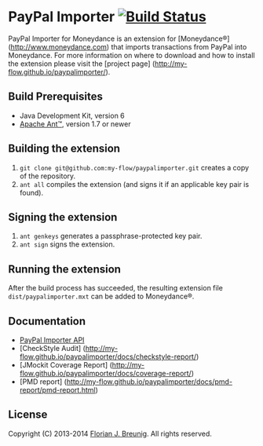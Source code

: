 # PayPal Importer [![Build Status](https://travis-ci.org/my-flow/paypalimporter.svg?branch=master)](https://travis-ci.org/my-flow/paypalimporter)

PayPal Importer for Moneydance is an extension for [Moneydance®]
(http://www.moneydance.com) that imports transactions from PayPal into 
Moneydance. For more information on where to download and how to install the 
extension please visit the [project page]
(http://my-flow.github.io/paypalimporter/).

## Build Prerequisites
* Java Development Kit, version 6
* [Apache Ant™](http://ant.apache.org), version 1.7 or newer

## Building the extension
1. `git clone git@github.com:my-flow/paypalimporter.git` creates a copy of the 
repository.
2. `ant all` compiles the extension (and signs it if an applicable key 
pair is found).

## Signing the extension
1. `ant genkeys` generates a passphrase-protected key pair.
2. `ant sign` signs the extension.

## Running the extension
After the build process has succeeded, the resulting extension file 
`dist/paypalimporter.mxt` can be added to Moneydance®.

## Documentation
* [PayPal Importer API](http://my-flow.github.io/paypalimporter/docs/api/)
* [CheckStyle Audit]
(http://my-flow.github.io/paypalimporter/docs/checkstyle-report/)
* [JMockit Coverage Report]
(http://my-flow.github.io/paypalimporter/docs/coverage-report/)
* [PMD report]
(http://my-flow.github.io/paypalimporter/docs/pmd-report/pmd-report.html)

## License
Copyright (C) 2013-2014 [Florian J. Breunig](http://www.my-flow.com).
All rights reserved.
